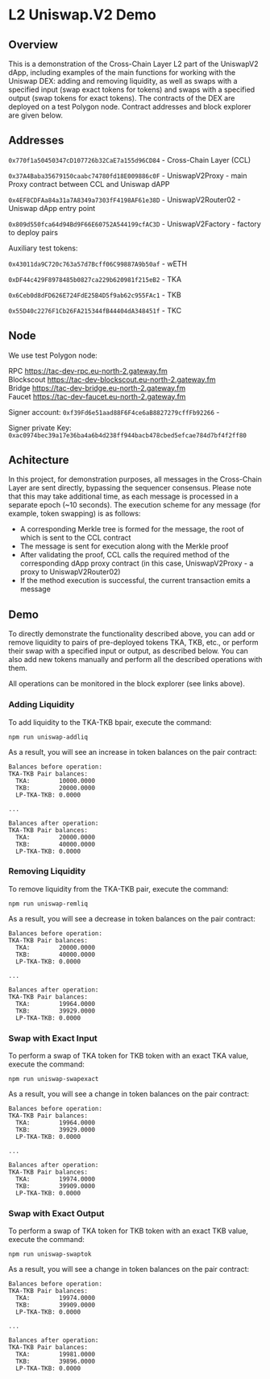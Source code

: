 # L2 Uniswap.V2 Demo

## Overview

This is a demonstration of the Cross-Chain Layer L2 part of the UniswapV2 dApp, including examples of the main functions for working with the Uniswap DEX: adding and removing liquidity, as well as swaps with a specified input (swap exact tokens for tokens) and swaps with a specified output (swap tokens for exact tokens). The contracts of the DEX are deployed on a test Polygon node. Contract addresses and block explorer are given below.

## Addresses

`0x770f1a50450347cD107726b32CaE7a155d96CD84` - Cross-Chain Layer (CCL)

`0x37A4Baba35679150caabc74780fd18E009886c0F` - UniswapV2Proxy - main Proxy contract between CCL and Uniswap dAPP

`0x4EF8CDFAa84a31a7A8349a7303fF4198AF61e38D` - UniswapV2Router02 - Uniswap dApp entry point

`0x809d550fca64d94Bd9F66E60752A544199cfAC3D` - UniswapV2Factory - factory to deploy pairs

Auxiliary test tokens:

`0x43011da9C720c763a57d7Bcff06C99887A9b50af` - wETH

`0xDF44c429F8978485b0827ca229b620981f215eB2` - TKA

`0x6Ceb0d8dFD626E724FdE25B4D5f9ab62c955FAc1` - TKB

`0x55D40c2276F1Cb26FA215344fB44404dA348451f` - TKC

## Node

We use test Polygon node:

RPC https://tac-dev-rpc.eu-north-2.gateway.fm <br>
Blockscout https://tac-dev-blockscout.eu-north-2.gateway.fm <br>
Bridge https://tac-dev-bridge.eu-north-2.gateway.fm <br>
Faucet https://tac-dev-faucet.eu-north-2.gateway.fm <br>

Signer account: `0xf39Fd6e51aad88F6F4ce6aB8827279cffFb92266` -

Signer private Key: `0xac0974bec39a17e36ba4a6b4d238ff944bacb478cbed5efcae784d7bf4f2ff80`

## Achitecture

In this project, for demonstration purposes, all messages in the Cross-Chain Layer are sent directly, bypassing the sequencer consensus. Please note that this may take additional time, as each message is processed in a separate epoch (~10 seconds).
The execution scheme for any message (for example, token swapping) is as follows:

- A corresponding Merkle tree is formed for the message, the root of which is sent to the CCL contract
- The message is sent for execution along with the Merkle proof
- After validating the proof, CCL calls the required method of the corresponding dApp proxy contract (in this case, UniswapV2Proxy - a proxy to UniswapV2Router02)
- If the method execution is successful, the current transaction emits a message

## Demo
To directly demonstrate the functionality described above, you can add or remove liquidity to pairs of pre-deployed tokens TKA, TKB, etc., or perform their swap with a specified input or output, as described below. You can also add new tokens manually and perform all the described operations with them.

All operations can be monitored in the block explorer (see links above).

### Adding Liquidity

To add liquidity to the TKA-TKB bpair, execute the command:

```
npm run uniswap-addliq
```

As a result, you will see an increase in token balances on the pair contract:

```
Balances before operation:
TKA-TKB Pair balances:
  TKA:        10000.0000
  TKB:        20000.0000
  LP-TKA-TKB: 0.0000

...

Balances after operation:
TKA-TKB Pair balances:
  TKA:        20000.0000
  TKB:        40000.0000
  LP-TKA-TKB: 0.0000
```

### Removing Liquidity

To remove liquidity from the TKA-TKB pair, execute the command:

```
npm run uniswap-remliq
```

As a result, you will see a decrease in token balances on the pair contract:

```
Balances before operation:
TKA-TKB Pair balances:
  TKA:        20000.0000
  TKB:        40000.0000
  LP-TKA-TKB: 0.0000

...

Balances after operation:
TKA-TKB Pair balances:
  TKA:        19964.0000
  TKB:        39929.0000
  LP-TKA-TKB: 0.0000
```

### Swap with Exact Input

To perform a swap of TKA token for TKB token with an exact TKA value, execute the command:

```
npm run uniswap-swapexact
```

As a result, you will see a change in token balances on the pair contract:

```
Balances before operation:
TKA-TKB Pair balances:
  TKA:        19964.0000
  TKB:        39929.0000
  LP-TKA-TKB: 0.0000

...

Balances after operation:
TKA-TKB Pair balances:
  TKA:        19974.0000
  TKB:        39909.0000
  LP-TKA-TKB: 0.0000
```

### Swap with Exact Output

To perform a swap of TKA token for TKB token with an exact TKB value, execute the command:

```
npm run uniswap-swaptok
```

As a result, you will see a change in token balances on the pair contract:

```
Balances before operation:
TKA-TKB Pair balances:
  TKA:        19974.0000
  TKB:        39909.0000
  LP-TKA-TKB: 0.0000

...

Balances after operation:
TKA-TKB Pair balances:
  TKA:        19981.0000
  TKB:        39896.0000
  LP-TKA-TKB: 0.0000
```

